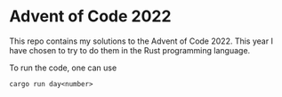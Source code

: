 # Advent of Code 2022

This repo contains my solutions to the Advent of Code 2022.
This year I have chosen to try to do them in the Rust programming language.

To run the code, one can use
```
cargo run day<number>
```
